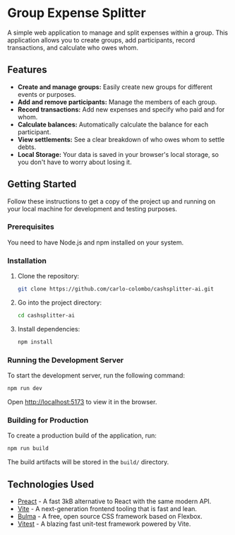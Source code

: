 # Group Expense Splitter

A simple web application to manage and split expenses within a group. This application allows you to create groups, add participants, record transactions, and calculate who owes whom.

## Features

- **Create and manage groups:** Easily create new groups for different events or purposes.
- **Add and remove participants:** Manage the members of each group.
- **Record transactions:** Add new expenses and specify who paid and for whom.
- **Calculate balances:** Automatically calculate the balance for each participant.
- **View settlements:** See a clear breakdown of who owes whom to settle debts.
- **Local Storage:** Your data is saved in your browser's local storage, so you don't have to worry about losing it.

## Getting Started

Follow these instructions to get a copy of the project up and running on your local machine for development and testing purposes.

### Prerequisites

You need to have Node.js and npm installed on your system.

### Installation

1.  Clone the repository:
    ```sh
    git clone https://github.com/carlo-colombo/cashsplitter-ai.git
    ```
2.  Go into the project directory:
    ```sh
    cd cashsplitter-ai
    ```
3.  Install dependencies:
    ```sh
    npm install
    ```

### Running the Development Server

To start the development server, run the following command:

```sh
npm run dev
```

Open [http://localhost:5173](http://localhost:5173) to view it in the browser.

### Building for Production

To create a production build of the application, run:

```sh
npm run build
```

The build artifacts will be stored in the `build/` directory.

## Technologies Used

*   [Preact](https://preactjs.com/) - A fast 3kB alternative to React with the same modern API.
*   [Vite](https://vitejs.dev/) - A next-generation frontend tooling that is fast and lean.
*   [Bulma](https://bulma.io/) - A free, open source CSS framework based on Flexbox.
*   [Vitest](https://vitest.dev/) - A blazing fast unit-test framework powered by Vite.
